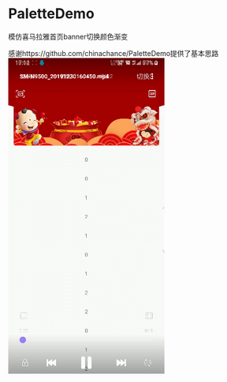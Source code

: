 # PaletteDemo
模仿喜马拉雅首页banner切换颜色渐变

感谢https://github.com/chinachance/PaletteDemo提供了基本思路
 ![image](https://raw.githubusercontent.com/643063150/PaletteDemo-master/master/SmartSelect_20191230-171229_Video%20Player.gif)

